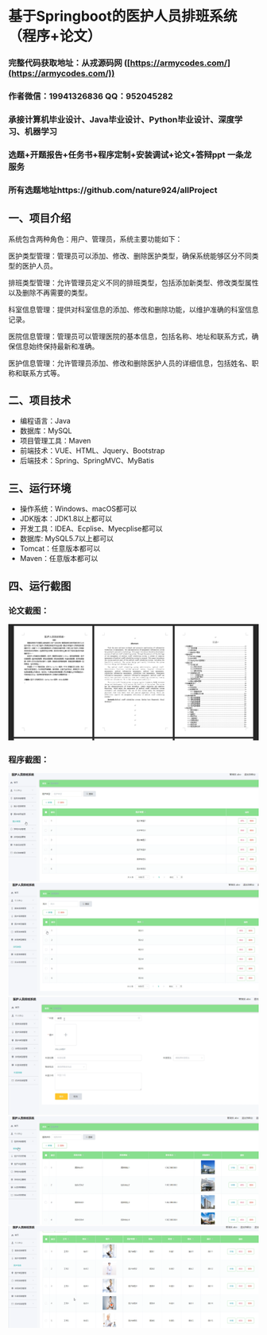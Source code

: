 基于Springboot的医护人员排班系统（程序+论文）
=
### 完整代码获取地址：从戎源码网 ([https://armycodes.com/](https://armycodes.com/))
### 作者微信：19941326836  QQ：952045282 
### 承接计算机毕业设计、Java毕业设计、Python毕业设计、深度学习、机器学习
### 选题+开题报告+任务书+程序定制+安装调试+论文+答辩ppt 一条龙服务
### 所有选题地址https://github.com/nature924/allProject

一、项目介绍
---
系统包含两种角色：用户、管理员，系统主要功能如下：

医护类型管理：管理员可以添加、修改、删除医护类型，确保系统能够区分不同类型的医护人员。

排班类型管理：允许管理员定义不同的排班类型，包括添加新类型、修改类型属性以及删除不再需要的类型。

科室信息管理：提供对科室信息的添加、修改和删除功能，以维护准确的科室信息记录。

医院信息管理：管理员可以管理医院的基本信息，包括名称、地址和联系方式，确保信息始终保持最新和准确。

医护信息管理：允许管理员添加、修改和删除医护人员的详细信息，包括姓名、职称和联系方式等。






二、项目技术
---
- 编程语言：Java
- 数据库：MySQL
- 项目管理工具：Maven
- 前端技术：VUE、HTML、Jquery、Bootstrap
- 后端技术：Spring、SpringMVC、MyBatis

三、运行环境
---
- 操作系统：Windows、macOS都可以
- JDK版本：JDK1.8以上都可以
- 开发工具：IDEA、Ecplise、Myecplise都可以
- 数据库: MySQL5.7以上都可以
- Tomcat：任意版本都可以
- Maven：任意版本都可以

四、运行截图
---
### 论文截图：
![image/1.png](limage/1.png)

### 程序截图：
![image/1.png](image/1.png)
![image/1.png](image/2.png)
![image/1.png](image/3.png)
![image/1.png](image/4.png)
![image/1.png](image/5.png)



